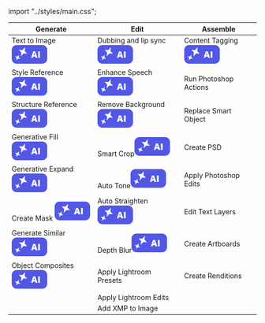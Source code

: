 import "../styles/main.css";

|	Generate	|	Edit	|	Assemble	|
|	-----	|	-------------------	|	---------------------	|
|	<div className="aiImages">Text to Image ![AI](./images/AI_icon.svg)</div>	|	<div className="aiImages">Dubbing and lip sync![AI](./images/AI_icon.svg)</div>	|	<div className="aiImages">Content Tagging![AI images](./images/AI_icon.svg)</div>	|
|	<div className="aiImages">Style Reference ![AI images](./images/AI_icon.svg)</div>	|	<div className="aiImages">Enhance Speech![AI images](./images/AI_icon.svg)</div>	|	Run Photoshop Actions	|
|	<div className="aiImages">Structure Reference ![AI](./images/AI_icon.svg)</div>	|	<div className="aiImages">Remove Background![AI images](./images/AI_icon.svg)</div>	|	Replace Smart Object	|
|	<div className="aiImages">Generative Fill ![AI images](./images/AI_icon.svg)</div>	|	<div className="aiImages">Smart Crop![AI images](./images/AI_icon.svg)</div>	|	Create PSD	|
|	<div className="aiImages">Generative Expand  ![AI images](./images/AI_icon.svg)</div>	|	<div className="aiImages">Auto Tone![AI images](./images/AI_icon.svg)</div>	|	Apply Photoshop Edits	|
|	<div className="aiImages">Create Mask ![AI images](./images/AI_icon.svg)</div>	|	<div className="aiImages">Auto Straighten![AI images](./images/AI_icon.svg)</div>	|	Edit Text Layers	|
|	<div className="aiImages">Generate Similar ![AI images](./images/AI_icon.svg)</div>	|	<div className="aiImages">Depth Blur![AI images](./images/AI_icon.svg)</div>	|	Create Artboards	|
|	<div className="aiImages">Object Composites ![AI images](./images/AI_icon.svg)</div>	|	Apply Lightroom Presets	|	Create Renditions	|
|	|	Apply Lightroom Edits	|	|
|	|	Add XMP to Image	|	|
